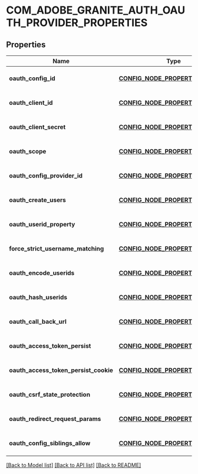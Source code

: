 # COM_ADOBE_GRANITE_AUTH_OAUTH_PROVIDER_PROPERTIES

## Properties
Name | Type | Description | Notes
------------ | ------------- | ------------- | -------------
**oauth_config_id** | [**CONFIG_NODE_PROPERTY_STRING**](configNodePropertyString.md) |  | [optional] [default to null]
**oauth_client_id** | [**CONFIG_NODE_PROPERTY_STRING**](configNodePropertyString.md) |  | [optional] [default to null]
**oauth_client_secret** | [**CONFIG_NODE_PROPERTY_STRING**](configNodePropertyString.md) |  | [optional] [default to null]
**oauth_scope** | [**CONFIG_NODE_PROPERTY_ARRAY**](configNodePropertyArray.md) |  | [optional] [default to null]
**oauth_config_provider_id** | [**CONFIG_NODE_PROPERTY_STRING**](configNodePropertyString.md) |  | [optional] [default to null]
**oauth_create_users** | [**CONFIG_NODE_PROPERTY_BOOLEAN**](configNodePropertyBoolean.md) |  | [optional] [default to null]
**oauth_userid_property** | [**CONFIG_NODE_PROPERTY_STRING**](configNodePropertyString.md) |  | [optional] [default to null]
**force_strict_username_matching** | [**CONFIG_NODE_PROPERTY_BOOLEAN**](configNodePropertyBoolean.md) |  | [optional] [default to null]
**oauth_encode_userids** | [**CONFIG_NODE_PROPERTY_BOOLEAN**](configNodePropertyBoolean.md) |  | [optional] [default to null]
**oauth_hash_userids** | [**CONFIG_NODE_PROPERTY_BOOLEAN**](configNodePropertyBoolean.md) |  | [optional] [default to null]
**oauth_call_back_url** | [**CONFIG_NODE_PROPERTY_STRING**](configNodePropertyString.md) |  | [optional] [default to null]
**oauth_access_token_persist** | [**CONFIG_NODE_PROPERTY_BOOLEAN**](configNodePropertyBoolean.md) |  | [optional] [default to null]
**oauth_access_token_persist_cookie** | [**CONFIG_NODE_PROPERTY_BOOLEAN**](configNodePropertyBoolean.md) |  | [optional] [default to null]
**oauth_csrf_state_protection** | [**CONFIG_NODE_PROPERTY_BOOLEAN**](configNodePropertyBoolean.md) |  | [optional] [default to null]
**oauth_redirect_request_params** | [**CONFIG_NODE_PROPERTY_BOOLEAN**](configNodePropertyBoolean.md) |  | [optional] [default to null]
**oauth_config_siblings_allow** | [**CONFIG_NODE_PROPERTY_BOOLEAN**](configNodePropertyBoolean.md) |  | [optional] [default to null]

[[Back to Model list]](../README.md#documentation-for-models) [[Back to API list]](../README.md#documentation-for-api-endpoints) [[Back to README]](../README.md)


